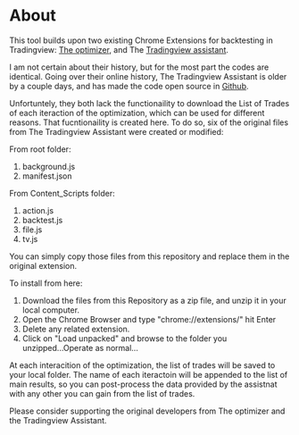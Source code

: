 # About
This tool builds upon two existing Chrome Extensions for backtesting in Tradingview: [The optimizer](https://chrome.google.com/webstore/detail/the-optimiser-tradingview/emcpjechgmpcnjphefjekmdlaljbiegp),  and The [Tradingview assistant](https://chrome.google.com/webstore/detail/tradingview-assistant/pfbdfjaonemppanfnlmliafffahlohfg).

I am not certain about their history, but for the most part the codes are identical. Going over their online history, The Tradingview Assistant is older by a couple days, and has made the code open source in [Github](https://github.com/akumidv/tradingview-assistant-chrome-extension).

Unfortuntely, they both lack the functionaility to download the List of Trades of each iteraction of the optimization, which can be used for different reasons. That fucntionaility is created here. To do so, six of the original files from The Tradingview Assistant were created or modified:

From root folder:
  1. background.js
  2. manifest.json

From Content_Scripts folder:
  1. action.js
  2. backtest.js
  3. file.js
  4. tv.js

You can simply copy those files from this repository and replace them in the original extension.

To install from here:

1. Download the files from this Repository as a zip file, and unzip it in your local computer.
2. Open the Chrome Browser and type "chrome://extensions/" hit Enter
3. Delete any related extension.
4. Click on "Load unpacked" and browse to the folder you unzipped...Operate as normal...

At each interacition of the optimization, the list of trades will be saved to your local folder. The name of each iteractoin will be appended to the list of main results, so you can post-process the data provided by the assistnat with any other you can gain from the list of trades.

Please consider supporting the original developers from The optimizer and the Tradingview Assistant.